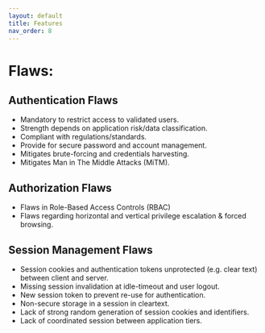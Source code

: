 ```yaml
---
layout: default
title: Features
nav_order: 8
---
```


Flaws:
===

## Authentication Flaws
* Mandatory to restrict access to validated users.
* Strength depends on application risk/data classification.
* Compliant with regulations/standards.
* Provide for secure password and account management.
* Mitigates brute-forcing and credentials harvesting.
* Mitigates Man in The Middle Attacks (MiTM).
## Authorization Flaws
* Flaws in Role-Based Access Controls (RBAC)
* Flaws regarding horizontal and vertical privilege escalation & forced browsing.
## Session Management Flaws
* Session cookies and authentication tokens unprotected (e.g. clear text) between client and server.
* Missing session invalidation at idle-timeout and user logout.
* New session token to prevent re-use for authentication.
* Non-secure storage in a session in cleartext.
* Lack of strong random generation of session cookies and identifiers.
* Lack of coordinated session between application tiers.
